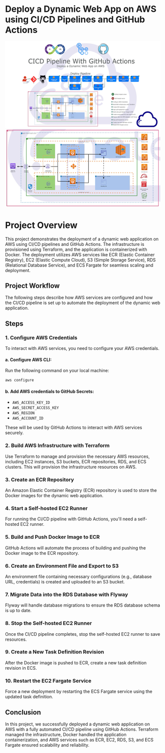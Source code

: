 # Deploy a Dynamic Web App on AWS using CI/CD Pipelines and GitHub Actions

![Alt text](Diagram.png)
![Alt text](Diagram_2.png)


# Project Overview

This project demonstrates the deployment of a dynamic web application on AWS using CI/CD pipelines and GitHub Actions. The infrastructure is provisioned using Terraform, and the application is containerized with Docker. The deployment utilizes AWS services like ECR (Elastic Container Registry), EC2 (Elastic Compute Cloud), S3 (Simple Storage Service), RDS (Relational Database Service), and ECS Fargate for seamless scaling and deployment.

## Project Workflow

The following steps describe how AWS services are configured and how the CI/CD pipeline is set up to automate the deployment of the dynamic web application.


## Steps

### 1. Configure AWS Credentials

To interact with AWS services, you need to configure your AWS credentials.

#### a. Configure AWS CLI:

Run the following command on your local machine:

```bash
aws configure
```

#### b. Add AWS credentials to GitHub Secrets:

- `AWS_ACCESS_KEY_ID`
- `AWS_SECRET_ACCESS_KEY`
- `AWS_REGION`
- `AWS_ACCOUNT_ID`

These will be used by GitHub Actions to interact with AWS services securely.

### 2. Build AWS Infrastructure with Terraform

Use Terraform to manage and provision the necessary AWS resources, including EC2 instances, S3 buckets, ECR repositories, RDS, and ECS clusters. This will provision the infrastructure resources on AWS.

### 3. Create an ECR Repository

An Amazon Elastic Container Registry (ECR) repository is used to store the Docker images for the dynamic web application.


### 4. Start a Self-hosted EC2 Runner

For running the CI/CD pipeline with GitHub Actions, you'll need a self-hosted EC2 runner.


### 5. Build and Push Docker Image to ECR

GitHub Actions will automate the process of building and pushing the Docker image to the ECR repository.


### 6. Create an Environment File and Export to S3

An environment file containing necessary configurations (e.g., database URL, credentials) is created and uploaded to an S3 bucket.


### 7. Migrate Data into the RDS Database with Flyway

Flyway will handle database migrations to ensure the RDS database schema is up to date.


### 8. Stop the Self-hosted EC2 Runner

Once the CI/CD pipeline completes, stop the self-hosted EC2 runner to save resources.


### 9. Create a New Task Definition Revision

After the Docker image is pushed to ECR, create a new task definition revision in ECS.


### 10. Restart the EC2 Fargate Service

Force a new deployment by restarting the ECS Fargate service using the updated task definition.



## Conclusion

In this project, we successfully deployed a dynamic web application on AWS with a fully automated CI/CD pipeline using GitHub Actions. Terraform managed the infrastructure, Docker handled the application containerization, and AWS services such as ECR, EC2, RDS, S3, and ECS Fargate ensured scalability and reliability.


